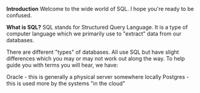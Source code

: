 **Introduction**
Welcome to the wide world of SQL. I hope you're ready to be confused.

**What is SQL?**
SQL stands for Structured Query Language. It is a type of computer language which we primarily use to "extract" data from our databases.

There are different "types" of databases. All use SQL but have slight differences which you may or may not work out along the way. To help guide you with terms you will hear, we have:

Oracle - this is generally a physical server somewhere locally
Postgres - this is used more by the systems "in the cloud"

